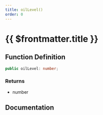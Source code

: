 ```yaml
---
title: oilLevel()
order: 0
---
```


# {{ $frontmatter.title }}

<!--@include: ./oilLevel_partial_header.md-->

## Function Definition

```ts
public oilLevel: number;
```

### Returns

* number

## Documentation

<!--@include: ./oilLevel_partial_footer.md-->
